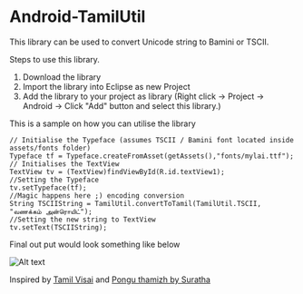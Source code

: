 ﻿Android-TamilUtil
=================

This library can be used to convert Unicode string to Bamini or TSCII.

Steps to use this library.

1. Download the library
2. Import the library into Eclipse as new Project
3. Add the library to your project as library (Right click -> Project -> Android -> Click "Add" button and select this library.)

This is a sample on how you can utilise the library

    // Initialise the Typeface (assumes TSCII / Bamini font located inside assets/fonts folder)
    Typeface tf = Typeface.createFromAsset(getAssets(),"fonts/mylai.ttf");
    // Initialises the TextView
    TextView tv = (TextView)findViewById(R.id.textView1);
    //Setting the Typeface
    tv.setTypeface(tf);
    //Magic happens here ;) encoding conversion
    String TSCIIString = TamilUtil.convertToTamil(TamilUtil.TSCII, "வணக்கம் அன்ரொயிட்");
    //Setting the new string to TextView
    tv.setText(TSCIIString);

Final out put would look something like below

![Alt text](https://raw.github.com/mayooresan/Android-Tamil/master/final_output.png "Android Tamil")

Inspired by [Tamil Visai](https://github.com/thamizha/android-tamilvisai) and [Pongu thamizh by Suratha](http://www.suratha.com/reader.htm)
